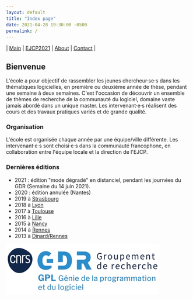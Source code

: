 ```yaml
---
layout: default
title: "Index page"
date: 2021-04-28 19:30:00 -0500
permalink: /
---
```


| [Main](./index) | [EJCP2021](./ejcp2021) | [About](./about) | [Contact](./contact) |


## Bienvenue

L'école a pour objectif de rassembler les jeunes chercheur·se·s dans les thématiques logicielles, en première ou deuxième année de thèse, pendant une semaine à deux semaines. C'est l'occasion de découvrir un ensemble de thèmes de recherche de la communauté du logiciel, domaine vaste jamais abordé dans un unique master. Les intervenant·e·s réalisent des cours et des travaux pratiques variés et de grande qualité.

### Organisation

L'école est organisée chaque année par une équipe/ville différente. Les intervenant·e·s sont choisi·e·s dans la communauté francophone, en collaboration entre l'équipe locale et la direction de l'EJCP.


### Dernières éditions

* 2021 : édition "mode dégradé" en distanciel, pendant les journées du GDR (Semaine du 14 juin 2021). 
* 2020 : édition annulée (Nantes)
* 2019 à [Strasbourg](http://ejcp2019.icube.unistra.fr/)
* 2018 à [Lyon](https://ejcp2018.sciencesconf.org/)
* 2017 à [Toulouse](http://ejcp2017.enseeiht.fr/)
* 2016 à [Lille](http://ejcp2016.univ-lille1.fr/)
* 2015 à [Nancy](http://ejcp2015.inria.fr/)
* 2014 à [Rennes](http://ejcp2014.inria.fr/)
* 2013 à [Dinard/Rennes](http://ejcp2013.inria.fr/)



![LOGO du GDR](_logos/LOGO-GDR_GPL_Bleupetit.jpg)
